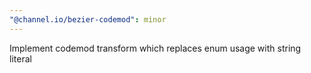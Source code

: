 ```yaml
---
"@channel.io/bezier-codemod": minor
---
```


Implement codemod transform which replaces enum usage with string literal
